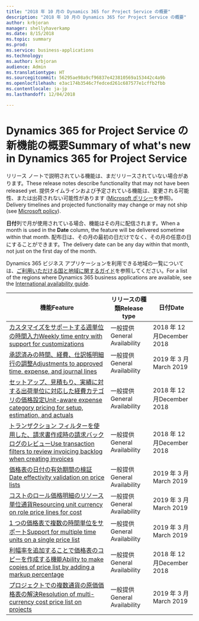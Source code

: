 ```yaml
---
title: "2018 年 10 月の Dynamics 365 for Project Service の概要"
description: "2018 年 10 月の Dynamics 365 for Project Service の概要"
author: krbjoran
manager: shellyhaverkamp
ms.date: 8/15/2018
ms.topic: summary
ms.prod: 
ms.service: business-applications
ms.technology: 
ms.author: krbjoran
audience: Admin
ms.translationtype: HT
ms.sourcegitcommit: 56295ae98a9cf96837e423810569a153442c4a9b
ms.openlocfilehash: e3ac174b3546c7fedced261c687577e1cffb2fbb
ms.contentlocale: ja-jp
ms.lasthandoff: 12/04/2018

---
```

#  <a name="summary-of-whats-new-in-dynamics-365-for-project-service"></a><span data-ttu-id="e3a48-103">Dynamics 365 for Project Service の新機能の概要</span><span class="sxs-lookup"><span data-stu-id="e3a48-103">Summary of what's new in Dynamics 365 for Project Service</span></span>

<span data-ttu-id="e3a48-104">リリース ノートで説明されている機能は、まだリリースされていない場合があります。</span><span class="sxs-lookup"><span data-stu-id="e3a48-104">These release notes describe functionality that may not have been released yet.</span></span> <span data-ttu-id="e3a48-105">提供タイムラインおよび予定されている機能は、変更される可能性、または出荷されない可能性があります ([Microsoft ポリシー](https://go.microsoft.com/fwlink/p/?linkid=2007332)を参照)。</span><span class="sxs-lookup"><span data-stu-id="e3a48-105">Delivery timelines and projected functionality may change or may not ship (see [Microsoft policy](https://go.microsoft.com/fwlink/p/?linkid=2007332)).</span></span>

<span data-ttu-id="e3a48-106">**日付**列で月が使用されている場合、機能はその月に配信されます。</span><span class="sxs-lookup"><span data-stu-id="e3a48-106">When a month is used in the **Date** column, the feature will be delivered sometime within that month.</span></span> <span data-ttu-id="e3a48-107">配布日は、その月の最初の日だけでなく、その月の任意の日にすることができます。</span><span class="sxs-lookup"><span data-stu-id="e3a48-107">The delivery date can be any day within that month, not just on the first day of the month.</span></span>

<span data-ttu-id="e3a48-108">Dynamics 365 ビジネス アプリケーションを利用できる地域の一覧については、[ご利用いただける国と地域に関するガイド](https://aka.ms/dynamics_365_international_availability_deck)を参照してください。</span><span class="sxs-lookup"><span data-stu-id="e3a48-108">For a list of the regions where Dynamics 365 business applications are available, see the [International availability guide](https://aka.ms/dynamics_365_international_availability_deck).</span></span> 


| <span data-ttu-id="e3a48-109">機能</span><span class="sxs-lookup"><span data-stu-id="e3a48-109">Feature</span></span>                                                                                                                                                                                                 | <span data-ttu-id="e3a48-110">リリースの種類</span><span class="sxs-lookup"><span data-stu-id="e3a48-110">Release type</span></span> | <span data-ttu-id="e3a48-111">日付</span><span class="sxs-lookup"><span data-stu-id="e3a48-111">Date</span></span> |
|---------------------------------------------------------------------------------------------------------------------------------------------------------------------------------------------------------|--------------|----------------------|
| [<span data-ttu-id="e3a48-112">カスタマイズをサポートする週単位の時間入力</span><span class="sxs-lookup"><span data-stu-id="e3a48-112">Weekly time entry with support for customizations</span></span>](../project-service/customer-driven-enhancements/weekly-time-entry-with-support-for-customizations.md)                                           | <span data-ttu-id="e3a48-113">一般提供</span><span class="sxs-lookup"><span data-stu-id="e3a48-113">General Availability</span></span>           | <span data-ttu-id="e3a48-114">2018 年 12 月</span><span class="sxs-lookup"><span data-stu-id="e3a48-114">December 2018</span></span>          |
| [<span data-ttu-id="e3a48-115">承認済みの時間、経費、仕訳帳明細行の調整</span><span class="sxs-lookup"><span data-stu-id="e3a48-115">Adjustments   to approved time, expense, and journal lines</span></span>](../project-service/customer-driven-enhancements/adjustments-approved-time-expense-journal-lines.md)                                       | <span data-ttu-id="e3a48-116">一般提供</span><span class="sxs-lookup"><span data-stu-id="e3a48-116">General Availability</span></span>           | <span data-ttu-id="e3a48-117">2019 年 3 月</span><span class="sxs-lookup"><span data-stu-id="e3a48-117">March 2019</span></span>          |
| [<span data-ttu-id="e3a48-118">セットアップ、見積もり、実績に対する出荷単位に対応した経費カテゴリの価格設定</span><span class="sxs-lookup"><span data-stu-id="e3a48-118">Unit-aware   expense category pricing for setup, estimation, and actuals</span></span>](../project-service/customer-driven-enhancements/unit-aware-expense-category-pricing-setup-estimation-actuals.md)           | <span data-ttu-id="e3a48-119">一般提供</span><span class="sxs-lookup"><span data-stu-id="e3a48-119">General Availability</span></span>           | <span data-ttu-id="e3a48-120">2018 年 12 月</span><span class="sxs-lookup"><span data-stu-id="e3a48-120">December 2018</span></span>          |
| [<span data-ttu-id="e3a48-121">トランザクション フィルターを使用した、請求書作成時の請求バックログのレビュー</span><span class="sxs-lookup"><span data-stu-id="e3a48-121">Use transaction filters to review invoicing backlog when creating invoices</span></span>](../project-service/customer-driven-enhancements/use-transaction-filters-review-invoicing-backlog-creating-invoices.md) | <span data-ttu-id="e3a48-122">一般提供</span><span class="sxs-lookup"><span data-stu-id="e3a48-122">General Availability</span></span>           | <span data-ttu-id="e3a48-123">2018 年 12 月</span><span class="sxs-lookup"><span data-stu-id="e3a48-123">December 2018</span></span>          |
| [<span data-ttu-id="e3a48-124">価格表の日付の有効期間の検証</span><span class="sxs-lookup"><span data-stu-id="e3a48-124">Date effectivity validation on price lists</span></span>](../project-service/customer-driven-enhancements/date-effectivity-validations.md)                                                                       | <span data-ttu-id="e3a48-125">一般提供</span><span class="sxs-lookup"><span data-stu-id="e3a48-125">General Availability</span></span>           | <span data-ttu-id="e3a48-126">2019 年 3 月</span><span class="sxs-lookup"><span data-stu-id="e3a48-126">March 2019</span></span>          |
| [<span data-ttu-id="e3a48-127">コストのロール価格明細のリソース単位通貨</span><span class="sxs-lookup"><span data-stu-id="e3a48-127">Resourcing unit currency on role price lines for cost</span></span>](../project-service/customer-driven-enhancements/resourcing-unit-currency-on-pricelist-lines.md)                                             | <span data-ttu-id="e3a48-128">一般提供</span><span class="sxs-lookup"><span data-stu-id="e3a48-128">General Availability</span></span>           | <span data-ttu-id="e3a48-129">2019 年 3 月</span><span class="sxs-lookup"><span data-stu-id="e3a48-129">March 2019</span></span>          |
| [<span data-ttu-id="e3a48-130">1 つの価格表で複数の時間単位をサポート</span><span class="sxs-lookup"><span data-stu-id="e3a48-130">Support for multiple time units on a single price list</span></span>](../project-service/customer-driven-enhancements/Support-for-timeunit-for-resource-pricing.md)                                              | <span data-ttu-id="e3a48-131">一般提供</span><span class="sxs-lookup"><span data-stu-id="e3a48-131">General Availability</span></span>           | <span data-ttu-id="e3a48-132">2019 年 3 月</span><span class="sxs-lookup"><span data-stu-id="e3a48-132">March 2019</span></span>          |
| [<span data-ttu-id="e3a48-133">利幅率を追加することで価格表のコピーを作成する機能</span><span class="sxs-lookup"><span data-stu-id="e3a48-133">Ability to make copies of price list by adding a markup percentage</span></span>](../project-service/customer-driven-enhancements/Copies-of-price-list-adding-markup.md)                                         | <span data-ttu-id="e3a48-134">一般提供</span><span class="sxs-lookup"><span data-stu-id="e3a48-134">General Availability</span></span>           | <span data-ttu-id="e3a48-135">2018 年 12 月</span><span class="sxs-lookup"><span data-stu-id="e3a48-135">December 2018</span></span>          |
| [<span data-ttu-id="e3a48-136">プロジェクトでの複数通貨の原価価格表の解決</span><span class="sxs-lookup"><span data-stu-id="e3a48-136">Resolution of multi-currency cost price list on projects</span></span>](../project-service/customer-driven-enhancements/Resolution-of-cost-price-list-for-projects.md)                                           | <span data-ttu-id="e3a48-137">一般提供</span><span class="sxs-lookup"><span data-stu-id="e3a48-137">General Availability</span></span>           | <span data-ttu-id="e3a48-138">2019 年 3 月</span><span class="sxs-lookup"><span data-stu-id="e3a48-138">March 2019</span></span>          |


